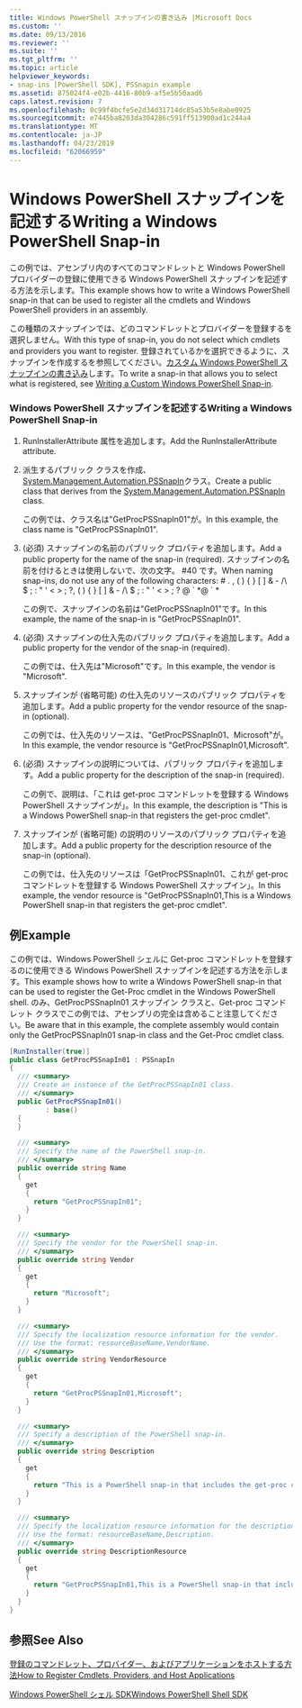 ```yaml
---
title: Windows PowerShell スナップインの書き込み |Microsoft Docs
ms.custom: ''
ms.date: 09/13/2016
ms.reviewer: ''
ms.suite: ''
ms.tgt_pltfrm: ''
ms.topic: article
helpviewer_keywords:
- snap-ins [PowerShell SDK], PSSnapin example
ms.assetid: 875024f4-e02b-4416-80b9-af5e5b50aad6
caps.latest.revision: 7
ms.openlocfilehash: 0c99f4bcfe5e2d34d31714dc85a53b5e8abe0925
ms.sourcegitcommit: e7445ba8203da304286c591ff513900ad1c244a4
ms.translationtype: MT
ms.contentlocale: ja-JP
ms.lasthandoff: 04/23/2019
ms.locfileid: "62066959"
---
```

# <a name="writing-a-windows-powershell-snap-in"></a><span data-ttu-id="18609-102">Windows PowerShell スナップインを記述する</span><span class="sxs-lookup"><span data-stu-id="18609-102">Writing a Windows PowerShell Snap-in</span></span>

<span data-ttu-id="18609-103">この例では、アセンブリ内のすべてのコマンドレットと Windows PowerShell プロバイダーの登録に使用できる Windows PowerShell スナップインを記述する方法を示します。</span><span class="sxs-lookup"><span data-stu-id="18609-103">This example shows how to write a Windows PowerShell snap-in that can be used to register all the cmdlets and Windows PowerShell providers in an assembly.</span></span>

<span data-ttu-id="18609-104">この種類のスナップインでは、どのコマンドレットとプロバイダーを登録するを選択しません。</span><span class="sxs-lookup"><span data-stu-id="18609-104">With this type of snap-in, you do not select which cmdlets and providers you want to register.</span></span> <span data-ttu-id="18609-105">登録されているかを選択できるように、スナップインを作成するを参照してください。[カスタム Windows PowerShell スナップインの書き込み](./writing-a-custom-windows-powershell-snap-in.md)します。</span><span class="sxs-lookup"><span data-stu-id="18609-105">To write a snap-in that allows you to select what is registered, see [Writing a Custom Windows PowerShell Snap-in](./writing-a-custom-windows-powershell-snap-in.md).</span></span>

### <a name="writing-a-windows-powershell-snap-in"></a><span data-ttu-id="18609-106">Windows PowerShell スナップインを記述する</span><span class="sxs-lookup"><span data-stu-id="18609-106">Writing a Windows PowerShell Snap-in</span></span>

1. <span data-ttu-id="18609-107">RunInstallerAttribute 属性を追加します。</span><span class="sxs-lookup"><span data-stu-id="18609-107">Add the RunInstallerAttribute attribute.</span></span>

2. <span data-ttu-id="18609-108">派生するパブリック クラスを作成、 [System.Management.Automation.PSSnapIn](/dotnet/api/System.Management.Automation.PSSnapIn)クラス。</span><span class="sxs-lookup"><span data-stu-id="18609-108">Create a public class that derives from the [System.Management.Automation.PSSnapIn](/dotnet/api/System.Management.Automation.PSSnapIn) class.</span></span>

    <span data-ttu-id="18609-109">この例では、クラス名は"GetProcPSSnapIn01"が。</span><span class="sxs-lookup"><span data-stu-id="18609-109">In this example, the class name is "GetProcPSSnapIn01".</span></span>

3. <span data-ttu-id="18609-110">(必須) スナップインの名前のパブリック プロパティを追加します。</span><span class="sxs-lookup"><span data-stu-id="18609-110">Add a public property for the name of the snap-in (required).</span></span> <span data-ttu-id="18609-111">スナップインの名前を付けるときは使用しないで、次の文字。 #40 です。</span><span class="sxs-lookup"><span data-stu-id="18609-111">When naming snap-ins, do not use any of the following characters: # .</span></span> <span data-ttu-id="18609-112">, ( ) { } [ ] & - /\ $ ; : " ' \< > ; ?</span><span class="sxs-lookup"><span data-stu-id="18609-112">, ( ) { } [ ] & - /\ $ ; : " ' \< > ; ?</span></span> <span data-ttu-id="18609-113">@ \` \*</span><span class="sxs-lookup"><span data-stu-id="18609-113">@ \` \*</span></span>

    <span data-ttu-id="18609-114">この例で、スナップインの名前は"GetProcPSSnapIn01"です。</span><span class="sxs-lookup"><span data-stu-id="18609-114">In this example, the name of the snap-in is "GetProcPSSnapIn01".</span></span>

4. <span data-ttu-id="18609-115">(必須) スナップインの仕入先のパブリック プロパティを追加します。</span><span class="sxs-lookup"><span data-stu-id="18609-115">Add a public property for the vendor of the snap-in (required).</span></span>

    <span data-ttu-id="18609-116">この例では、仕入先は"Microsoft"です。</span><span class="sxs-lookup"><span data-stu-id="18609-116">In this example, the vendor is "Microsoft".</span></span>

5. <span data-ttu-id="18609-117">スナップインが (省略可能) の仕入先のリソースのパブリック プロパティを追加します。</span><span class="sxs-lookup"><span data-stu-id="18609-117">Add a public property for the vendor resource of the snap-in (optional).</span></span>

    <span data-ttu-id="18609-118">この例では、仕入先のリソースは、"GetProcPSSnapIn01、Microsoft"が。</span><span class="sxs-lookup"><span data-stu-id="18609-118">In this example, the vendor resource is "GetProcPSSnapIn01,Microsoft".</span></span>

6. <span data-ttu-id="18609-119">(必須) スナップインの説明については、パブリック プロパティを追加します。</span><span class="sxs-lookup"><span data-stu-id="18609-119">Add a public property for the description of the snap-in (required).</span></span>

    <span data-ttu-id="18609-120">この例で、説明は、「これは get-proc コマンドレットを登録する Windows PowerShell スナップインが」。</span><span class="sxs-lookup"><span data-stu-id="18609-120">In this example, the description is "This is a Windows PowerShell snap-in that registers the get-proc cmdlet".</span></span>

7. <span data-ttu-id="18609-121">スナップインが (省略可能) の説明のリソースのパブリック プロパティを追加します。</span><span class="sxs-lookup"><span data-stu-id="18609-121">Add a public property for the description resource of the snap-in (optional).</span></span>

    <span data-ttu-id="18609-122">この例では、仕入先のリソースは「GetProcPSSnapIn01、これが get-proc コマンドレットを登録する Windows PowerShell スナップイン」。</span><span class="sxs-lookup"><span data-stu-id="18609-122">In this example, the vendor resource is "GetProcPSSnapIn01,This is a Windows PowerShell snap-in that registers the get-proc cmdlet".</span></span>

## <a name="example"></a><span data-ttu-id="18609-123">例</span><span class="sxs-lookup"><span data-stu-id="18609-123">Example</span></span>

<span data-ttu-id="18609-124">この例では、Windows PowerShell シェルに Get-proc コマンドレットを登録するのに使用できる Windows PowerShell スナップインを記述する方法を示します。</span><span class="sxs-lookup"><span data-stu-id="18609-124">This example shows how to write a Windows PowerShell snap-in that can be used to register the Get-Proc cmdlet in the Windows PowerShell shell.</span></span> <span data-ttu-id="18609-125">のみ、GetProcPSSnapIn01 スナップイン クラスと、Get-proc コマンドレット クラスでこの例では、アセンブリの完全は含めること注意してください。</span><span class="sxs-lookup"><span data-stu-id="18609-125">Be aware that in this example, the complete assembly would contain only the GetProcPSSnapIn01 snap-in class and the Get-Proc cmdlet class.</span></span>

```csharp
[RunInstaller(true)]
public class GetProcPSSnapIn01 : PSSnapIn
{
  /// <summary>
  /// Create an instance of the GetProcPSSnapIn01 class.
  /// </summary>
  public GetProcPSSnapIn01()
         : base()
  {
  }

  /// <summary>
  /// Specify the name of the PowerShell snap-in.
  /// </summary>
  public override string Name
  {
    get
    {
      return "GetProcPSSnapIn01";
    }
  }

  /// <summary>
  /// Specify the vendor for the PowerShell snap-in.
  /// </summary>
  public override string Vendor
  {
    get
    {
      return "Microsoft";
    }
  }

  /// <summary>
  /// Specify the localization resource information for the vendor.
  /// Use the format: resourceBaseName,VendorName.
  /// </summary>
  public override string VendorResource
  {
    get
    {
      return "GetProcPSSnapIn01,Microsoft";
    }
  }

  /// <summary>
  /// Specify a description of the PowerShell snap-in.
  /// </summary>
  public override string Description
  {
    get
    {
      return "This is a PowerShell snap-in that includes the get-proc cmdlet.";
    }
  }

  /// <summary>
  /// Specify the localization resource information for the description.
  /// Use the format: resourceBaseName,Description.
  /// </summary>
  public override string DescriptionResource
  {
    get
    {
      return "GetProcPSSnapIn01,This is a PowerShell snap-in that includes the get-proc cmdlet.";
    }
  }
}
```

## <a name="see-also"></a><span data-ttu-id="18609-126">参照</span><span class="sxs-lookup"><span data-stu-id="18609-126">See Also</span></span>

[<span data-ttu-id="18609-127">登録のコマンドレット、プロバイダー、およびアプリケーションをホストする方法</span><span class="sxs-lookup"><span data-stu-id="18609-127">How to Register Cmdlets, Providers, and Host Applications</span></span>](http://msdn.microsoft.com/en-us/a41e9054-29c8-40ab-bf2b-8ce4e7ec1c8c)

[<span data-ttu-id="18609-128">Windows PowerShell シェル SDK</span><span class="sxs-lookup"><span data-stu-id="18609-128">Windows PowerShell Shell SDK</span></span>](../windows-powershell-reference.md)
